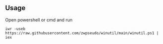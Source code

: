 ## Usage
Open powershell or cmd and run

```
iwr -useb https://raw.githubusercontent.com/zwpseudo/winutil/main/winutil.ps1 | iex
```

